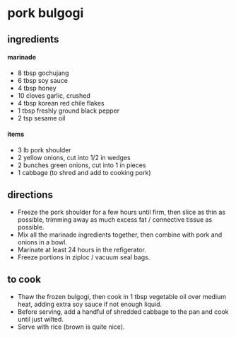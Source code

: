 # pork bulgogi
## ingredients

#### marinade
- 8 tbsp gochujang
- 6 tbsp soy sauce
- 4 tbsp honey
- 10 cloves garlic, crushed
- 4 tbsp korean red chile flakes
- 1 tbsp freshly ground black pepper
- 2 tsp sesame oil

#### items
- 3 lb pork shoulder
- 2 yellow onions, cut into 1/2 in wedges
- 2 bunches green onions, cut into 1 in pieces
- 1 cabbage (to shred and add to cooking pork)

## directions
- Freeze the pork shoulder for a few hours until firm, then slice as thin as
  possible, trimming away as much excess fat / connective tissue as possible.
- Mix all the marinade ingredients together, then combine with pork and onions
  in a bowl.
- Marinate at least 24 hours in the refigerator.
- Freeze portions in ziploc / vacuum seal bags.

## to cook
- Thaw the frozen bulgogi, then cook in 1 tbsp vegetable oil over medium heat,
  adding extra soy sauce if not enough liquid.
- Before serving, add a handful of shredded cabbage to the pan and cook until
  just wilted.
- Serve with rice (brown is quite nice).
